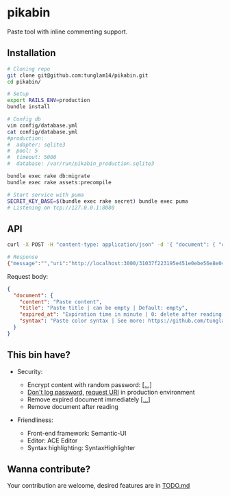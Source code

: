 pikabin
=======

Paste tool with inline commenting support.

Installation
------------

```bash
# Cloning repo
git clone git@github.com:tunglam14/pikabin.git
cd pikabin/

# Setup
export RAILS_ENV=production
bundle install

# Config db
vim config/database.yml
cat config/database.yml
#production:
#  adapter: sqlite3
#  pool: 5
#  timeout: 5000
#  database: /var/run/pikabin_production.sqlite3

bundle exec rake db:migrate
bundle exec rake assets:precompile

# Start service with puma
SECRET_KEY_BASE=$(bundle exec rake secret) bundle exec puma
# Listening on tcp://127.0.0.1:8080
```

API
---

```bash
curl -X POST -H "content-type: application/json" -d '{ "document": { "content": "asdasdsd" } }' "http://localhost:3000"

# Response
{"message":"","uri":"http://localhost:3000/31037f223195e451e0ebe56e8e041d0c756bc"}
```

Request body:

```json
{
  "document": {
    "content": "Paste content",
    "title": "Paste title | can be empty | Default: empty",
    "expired_at": "Expiration time in minute | 0: delete after reading | -1: No expire | Default: 0",
    "syntax": "Paste color syntax | See more: https://github.com/tunglam14/pikabin/blob/master/config/initializers/00contants.rb#L1 | Default: plain"
  }
}
```

This bin have?
--------------

* Security:

    - Encrypt content with random password: [[...]](https://github.com/tunglam14/pikabin/blob/master/lib/cryptor.rb#L12)
    - [Don't log password](https://github.com/tunglam14/pikabin/blob/master/config/initializers/filter_parameter_logging.rb#L4), [request URI](https://github.com/tunglam14/pikabin/blob/master/config/environments/production.rb#L49) in production environment
    - Remove expired document immediately [[...]](https://github.com/tunglam14/pikabin/blob/master/app/models/document.rb#L114)
    - Remove document after reading

* Friendliness:

    - Front-end framework: Semantic-UI
    - Editor: ACE Editor
    - Syntax highlighting: SyntaxHighlighter

Wanna contribute?
-----------------

Your contribution are welcome, desired features are in [TODO.md](https://github.com/tunglam14/pikabin/blob/master/TODO.md)
